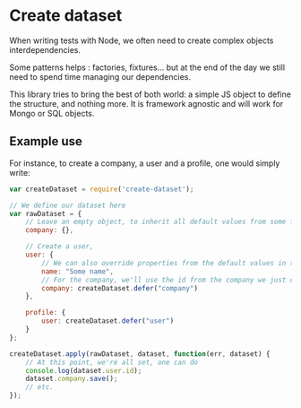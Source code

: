 # Create dataset

When writing tests with Node, we often need to create complex objects interdependencies.

Some patterns helps : factories, fixtures... but at the end of the day we still need to spend time managing our dependencies.

This library tries to bring the best of both world: a simple JS object to define the structure, and nothing more. It is framework agnostic and will work for Mongo or SQL objects.

## Example use
For instance, to create a company, a user and a profile, one would simply write:

```js
var createDataset = require('create-dataset');

// We define our dataset here
var rawDataset = {
    // Leave an empty object, to inherit all default values from some factory
    company: {},

    // Create a user, 
    user: {
        // We can also override properties from the default values in the factory
        name: "Some name",
        // For the company, we'll use the id from the company we just created
        company: createDataset.defer("company")
    },

    profile: {
        user: createDataset.defer("user")
    }
};

createDataset.apply(rawDataset, dataset, function(err, dataset) {
    // At this point, we're all set, one can do
    console.log(dataset.user.id);
    dataset.company.save();
    // etc.
});
```
